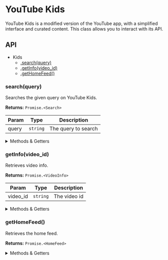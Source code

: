 # YouTube Kids

YouTube Kids is a modified version of the YouTube app, with a simplified interface and curated content. This class allows you to interact with its API.

## API
  
* Kids
  * [.search(query)](#search)
  * [.getInfo(video_id)](#getinfo)
  * [.getHomeFeed()](#gethomefeed)

<a name="search"></a>
### search(query)

Searches the given query on YouTube Kids.

**Returns:** `Promise.<Search>`

| Param | Type | Description |
| --- | --- | --- |
| query | `string` | The query to search |


<details>
<summary>Methods & Getters</summary>
<p>

- `<search>#page`
  - Returns the original InnerTube response(s), parsed and sanitized.

</p>
</details> 

<a name="getinfo"></a>
### getInfo(video_id)

Retrieves video info.

**Returns:** `Promise.<VideoInfo>`

| Param | Type | Description |
| --- | --- | --- |
| video_id | `string` | The video id |

<details>
<summary>Methods & Getters</summary>
<p>

- `<info>#toDash(url_transformer?)`
  - Generates a DASH manifest from the streaming data.

- `<info>#chooseFormat(options)`
  - Selects the format that best matches the given options. This method is used internally by `#download`.

- `<info>#download(options?)`
  - Downloads the video.

- `<info>#addToWatchHistory()`
  - Adds the video to the watch history.

- `<info>#page`
  - Returns the original InnerTube response(s), parsed and sanitized.

</p>
</details> 

<a name="gethomefeed"></a>
### getHomeFeed()

Retrieves the home feed.

**Returns:** `Promise.<HomeFeed>`

<details>
<summary>Methods & Getters</summary>
<p>

- `<feed>#selectCategoryTab(tab: string | KidsCategoryTab)`
  - Selects the given category tab.

- `<feed>#categories`
  - Returns available categories.

- `<feed>#page`
  - Returns the original InnerTube response(s), parsed and sanitized.